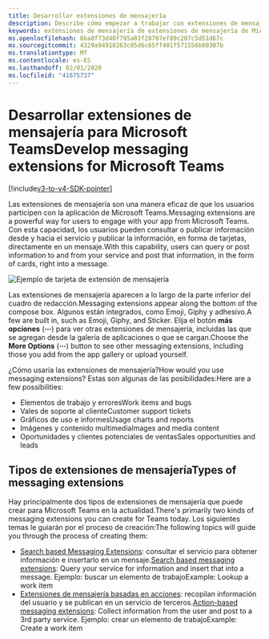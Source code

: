 ```yaml
---
title: Desarrollar extensiones de mensajería
description: Describe cómo empezar a trabajar con extensiones de mensajería en Microsoft Teams
keywords: extensiones de mensajería de extensiones de mensajería de Microsoft Teams
ms.openlocfilehash: 6ba8f73d40f795a83f28707ef89c207c5d51d67c
ms.sourcegitcommit: 4329a94918263c85d6c65ff401f571556b80307b
ms.translationtype: MT
ms.contentlocale: es-ES
ms.lasthandoff: 02/01/2020
ms.locfileid: "41675737"
---
```

# <a name="develop-messaging-extensions-for-microsoft-teams"></a><span data-ttu-id="d0a15-104">Desarrollar extensiones de mensajería para Microsoft Teams</span><span class="sxs-lookup"><span data-stu-id="d0a15-104">Develop messaging extensions for Microsoft Teams</span></span>

[!include[v3-to-v4-SDK-pointer](~/includes/v3-to-v4-pointer-me.md)]

<span data-ttu-id="d0a15-105">Las extensiones de mensajería son una manera eficaz de que los usuarios participen con la aplicación de Microsoft Teams.</span><span class="sxs-lookup"><span data-stu-id="d0a15-105">Messaging extensions are a powerful way for users to engage with your app from Microsoft Teams.</span></span> <span data-ttu-id="d0a15-106">Con esta capacidad, los usuarios pueden consultar o publicar información desde y hacia el servicio y publicar la información, en forma de tarjetas, directamente en un mensaje.</span><span class="sxs-lookup"><span data-stu-id="d0a15-106">With this capability, users can query or post information to and from your service and post that information, in the form of cards, right into a message.</span></span>

![Ejemplo de tarjeta de extensión de mensajería](~/assets/images/compose-extensions/ceexample.png)

<span data-ttu-id="d0a15-108">Las extensiones de mensajería aparecen a lo largo de la parte inferior del cuadro de redacción.</span><span class="sxs-lookup"><span data-stu-id="d0a15-108">Messaging extensions appear along the bottom of the compose box.</span></span> <span data-ttu-id="d0a15-109">Algunos están integrados, como Emoji, Giphy y adhesivo.</span><span class="sxs-lookup"><span data-stu-id="d0a15-109">A few are built in, such as Emoji, Giphy, and Sticker.</span></span> <span data-ttu-id="d0a15-110">Elija el botón **más opciones** (**&#8943;**) para ver otras extensiones de mensajería, incluidas las que se agregan desde la galería de aplicaciones o que se cargan.</span><span class="sxs-lookup"><span data-stu-id="d0a15-110">Choose the **More Options** (**&#8943;**) button to see other messaging extensions, including those you add from the app gallery or upload yourself.</span></span>

<span data-ttu-id="d0a15-111">¿Cómo usaría las extensiones de mensajería?</span><span class="sxs-lookup"><span data-stu-id="d0a15-111">How would you use messaging extensions?</span></span> <span data-ttu-id="d0a15-112">Estas son algunas de las posibilidades:</span><span class="sxs-lookup"><span data-stu-id="d0a15-112">Here are a few possibilities:</span></span>

* <span data-ttu-id="d0a15-113">Elementos de trabajo y errores</span><span class="sxs-lookup"><span data-stu-id="d0a15-113">Work items and bugs</span></span>
* <span data-ttu-id="d0a15-114">Vales de soporte al cliente</span><span class="sxs-lookup"><span data-stu-id="d0a15-114">Customer support tickets</span></span>
* <span data-ttu-id="d0a15-115">Gráficos de uso e informes</span><span class="sxs-lookup"><span data-stu-id="d0a15-115">Usage charts and reports</span></span>
* <span data-ttu-id="d0a15-116">Imágenes y contenido multimedia</span><span class="sxs-lookup"><span data-stu-id="d0a15-116">Images and media content</span></span>
* <span data-ttu-id="d0a15-117">Oportunidades y clientes potenciales de ventas</span><span class="sxs-lookup"><span data-stu-id="d0a15-117">Sales opportunities and leads</span></span>

## <a name="types-of-messaging-extensions"></a><span data-ttu-id="d0a15-118">Tipos de extensiones de mensajería</span><span class="sxs-lookup"><span data-stu-id="d0a15-118">Types of messaging extensions</span></span>

<span data-ttu-id="d0a15-119">Hay principalmente dos tipos de extensiones de mensajería que puede crear para Microsoft Teams en la actualidad.</span><span class="sxs-lookup"><span data-stu-id="d0a15-119">There's primarily two kinds of messaging extensions you can create for Teams today.</span></span> <span data-ttu-id="d0a15-120">Los siguientes temas le guiarán por el proceso de creación:</span><span class="sxs-lookup"><span data-stu-id="d0a15-120">The following topics will guide you through the process of creating them:</span></span>

* <span data-ttu-id="d0a15-121">[Search based Messaging Extensions](~/resources/messaging-extension-v3/search-extensions.md): consultar el servicio para obtener información e insertarlo en un mensaje.</span><span class="sxs-lookup"><span data-stu-id="d0a15-121">[Search based messaging extensions](~/resources/messaging-extension-v3/search-extensions.md): Query your service for information and insert that into a message.</span></span> <span data-ttu-id="d0a15-122">Ejemplo: buscar un elemento de trabajo</span><span class="sxs-lookup"><span data-stu-id="d0a15-122">Example: Lookup a work item</span></span>
* <span data-ttu-id="d0a15-123">[Extensiones de mensajería basadas en acciones](~/resources/messaging-extension-v3/create-extensions.md): recopilan información del usuario y se publican en un servicio de terceros.</span><span class="sxs-lookup"><span data-stu-id="d0a15-123">[Action-based messaging extensions](~/resources/messaging-extension-v3/create-extensions.md): Collect information from the user and post to a 3rd party service.</span></span> <span data-ttu-id="d0a15-124">Ejemplo: crear un elemento de trabajo</span><span class="sxs-lookup"><span data-stu-id="d0a15-124">Example: Create a work item</span></span>
